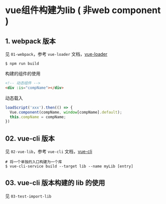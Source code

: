 # vue组件构建为lib ( 非web component )

## 1. webpack 版本

见 `01-webpack`，参考 `vue-loader` 文档，[vue-loader]([https://vue-loader.vuejs.org/zh/guide/#%E6%89%8B%E5%8A%A8%E8%AE%BE%E7%BD%AE](https://vue-loader.vuejs.org/zh/guide/#手动设置))

```
$ npm run build
```

构建的组件的使用

```html
<!-- 动态组件 -->
<div :is="compName"></div>
```

动态载入

```javascript
loadScript('xxx').then(() => {
  Vue.component(compName, window[compName].default);
  this.compName = compName;
})
```

## 02. vue-cli 版本

见 `02-vue-lib`，参考 `vue-cli` 文档，[vue-cli]([https://cli.vuejs.org/zh/guide/build-targets.html#%E5%BA%94%E7%94%A8](https://cli.vuejs.org/zh/guide/build-targets.html#应用))

```shell
# 将一个单独的入口构建为一个库
$ vue-cli-service build --target lib --name myLib [entry]
```

## 03. vue-cli 版本构建的 lib 的使用

见 `03-test-import-lib`